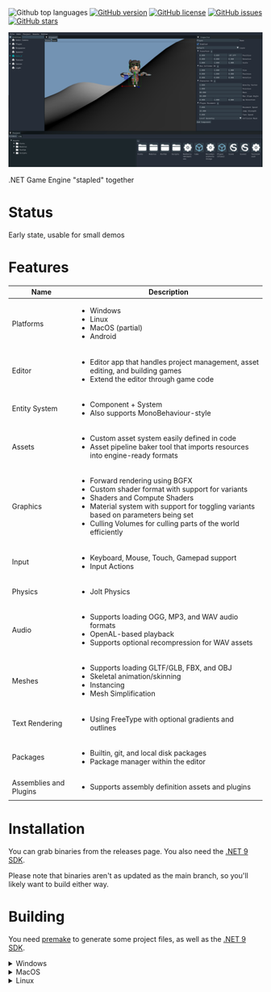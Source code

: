 ![Github top languages](https://img.shields.io/github/languages/top/staple-engine/stapleengine)
[![GitHub version](https://img.shields.io/github/v/release/staple-engine/stapleengine?include_prereleases&style=flat-square)](https://github.com/staple-engine/stapleengine/releases) 
[![GitHub license](https://img.shields.io/github/license/staple-engine/stapleengine?style=flat-square)](https://github.com/staple-engine/stapleengine/blob/main/LICENSE) 
[![GitHub issues](https://img.shields.io/github/issues/staple-engine/stapleengine?style=flat-square)](https://github.com/staple-engine/stapleengine/issues) 
[![GitHub stars](https://img.shields.io/github/stars/staple-engine/stapleengine?style=flat-square)](https://github.com/staple-engine/stapleengine/stargazers) 

![Screenshot of Staple Editor in use](Screenshots/MainSample.png)

.NET Game Engine "stapled" together

# Status

Early state, usable for small demos

# Features

| Name | Description|
|------|------------|
| Platforms | <ul><li>Windows</li><li>Linux</li><li>MacOS (partial)</li><li>Android</li></ul>
| Editor | <ul><li>Editor app that handles project management, asset editing, and building games</li><li>Extend the editor through game code</li></ul> |
| Entity System | <ul><li>Component + System</li><li>Also supports MonoBehaviour-style</li></ul> |
| Assets | <ul><li>Custom asset system easily defined in code</li><li>Asset pipeline baker tool that imports resources into engine-ready formats</li></ul>|
| Graphics | <ul><li>Forward rendering using BGFX</li><li>Custom shader format with support for variants</li><li>Shaders and Compute Shaders</li><li>Material system with support for toggling variants based on parameters being set</li><li>Culling Volumes for culling parts of the world efficiently</li></ul> |
| Input | <ul><li>Keyboard, Mouse, Touch, Gamepad support</li><li>Input Actions</li></ul> |
| Physics | <ul><li>Jolt Physics</li></ul> |
| Audio | <ul><li>Supports loading OGG, MP3, and WAV audio formats</li><li>OpenAL-based playback</li><li>Supports optional recompression for WAV assets</li></ul> |
| Meshes | <ul><li>Supports loading GLTF/GLB, FBX, and OBJ</li><li>Skeletal animation/skinning</li><li>Instancing</li><li>Mesh Simplification</li></ul> |
| Text Rendering | <ul><li>Using FreeType with optional gradients and outlines</li></ul> |
| Packages | <ul><li>Builtin, git, and local disk packages</li><li>Package manager within the editor</li></ul> |
| Assemblies and Plugins | <ul><li>Supports assembly definition assets and plugins</li></ul> |

# Installation

You can grab binaries from the releases page. You also need the [.NET 9 SDK](https://dotnet.microsoft.com/en-us/download/dotnet/9.0).

Please note that binaries aren't as updated as the main branch, so you'll likely want to build either way.

# Building

You need [premake](https://premake.github.io/) to generate some project files, as well as the [.NET 9 SDK](https://dotnet.microsoft.com/en-us/download/dotnet/9.0).

<details>

<summary>Windows</summary>

You need visual studio 2022.

To compile dependencies, open the visual studio dev terminal, go to the `Dependencies` directory, and run `build_windows`.

After that, you will need to compile the engine, so go to `Engine` and run `build_windows.cmd`.

After building the engine, you must build the tools, so go to `Tools` and run `build_windows.cmd`.

After building the tools, go to the main folder of the repo and run `builddefaultresources.cmd` to prepare the default assets.

</details>

<details>

<summary>MacOS</summary>

You need xcode.

To compile dependencies, go to `Dependencies` and run `build_macos.sh`.

After that, you will need to compile the engine, so go to `Engine` and run `build_macos.sh` and then run `build_backends.sh`.

After that, you will need to compile the tools, so go to `Tools` and run `build_linux.sh` (yes, that's the right file).

After building the tools, go to the main folder of the repo and run `builddefaultresources.sh` to prepare the default assets. Do notice that we can't build windows direct3D shaders in macOS, so you'll be limited to OpenGL, Metal, and Vulkan there.

</details>

<details>

<summary>Linux</summary>

### Required Packages

#### Ubuntu

```bash
sudo apt install premake git build-essential libxi-dev libxinerama-dev libxrandr-dev libxcursor-dev libgl1-mesa-dev libx11-dev libgtk-3-dev cmake clang
```

##### To install .NET

```bash
wget https://dot.net/v1/dotnet-install.sh -O dotnet-install.sh
chmod +x ./dotnet-install.sh
./dotnet-install.sh --version 9.0.301
```

##### Don't forget to add to your shell

```bash
export DOTNET_ROOT=$HOME/.dotnet
export PATH=$PATH:$DOTNET_ROOT:$DOTNET_ROOT/tools
```

#### Arch

```bash
sudo pacman -S premake git base-devel libxi libxinerama libxcursor libx11 gtk3 cmake clang
```

##### To install .NET

```bash
wget https://dot.net/v1/dotnet-install.sh -O dotnet-install.sh
chmod +x ./dotnet-install.sh
./dotnet-install.sh --version 9.0.301
```

##### Don't forget to add to your shell

```bash
export DOTNET_ROOT=$HOME/.dotnet
export PATH=$PATH:$DOTNET_ROOT:$DOTNET_ROOT/tools
```

### Instructions (After required packages)

To compile dependencies, go to `Dependencies` and run `build_linux.sh`.

After that, you will need to compile the engine, so go to `Engine` and run `build_linux.sh` and then run `build_backends.sh`.

Optionally, run `make_linux_menu_entry.sh` which should add an entry on your DE's start menu in the Development category

After that, you will need to compile the tools, so go to `Tools` and run `build_linux.sh`.

After building the tools, go to the main folder of the repo and run `builddefaultresources.sh` to prepare the default assts. Do notice that we can't build windows direct3D shaders in linux, so you'll be limited to OpenGL, Metal, and Vulkan there.
</details>
